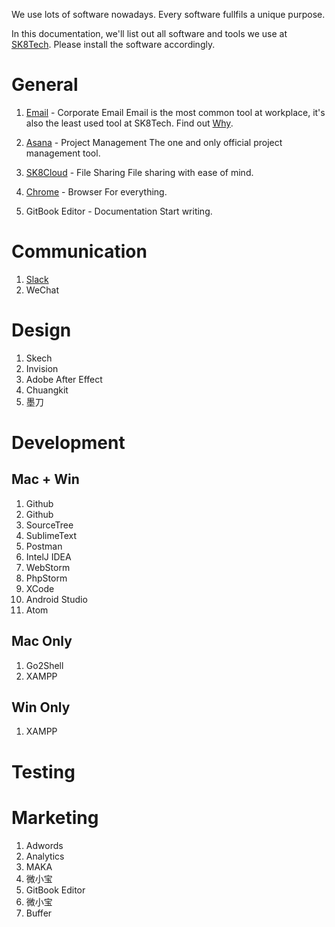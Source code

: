 We use lots of software nowadays. Every software fullfils a unique purpose. 

In this documentation, we'll list out all software and tools we use at [SK8Tech](https://sk8.tech). Please install the software accordingly.

# General

1. [Email](email.md) - Corporate Email
Email is the most common tool at workplace, it's also the least used tool at SK8Tech. Find out [Why](emaill.md).

1. [Asana](asana.md) - Project Management
The one and only official project management tool.

1. [SK8Cloud](owncloud.md) - File Sharing
File sharing with ease of mind.

1. [Chrome](chrome.md) - Browser
For everything.

1. GitBook Editor - Documentation
Start writing.
    
# Communication

1. [Slack](slack.md)
1. WeChat
    
# Design

1. Skech
1. Invision
1. Adobe After Effect
1. Chuangkit
1. 墨刀
    
# Development

## Mac + Win

1. Github
1. Github
1. SourceTree
1. SublimeText
1. Postman
1. IntelJ IDEA
1. WebStorm
1. PhpStorm
1. XCode
1. Android Studio
1. Atom

## Mac Only

1. Go2Shell
1. XAMPP

## Win Only

1. XAMPP

# Testing

# Marketing

1. Adwords
1. Analytics
1. MAKA
1. 微小宝
1. GitBook Editor
1. 微小宝
1. Buffer


